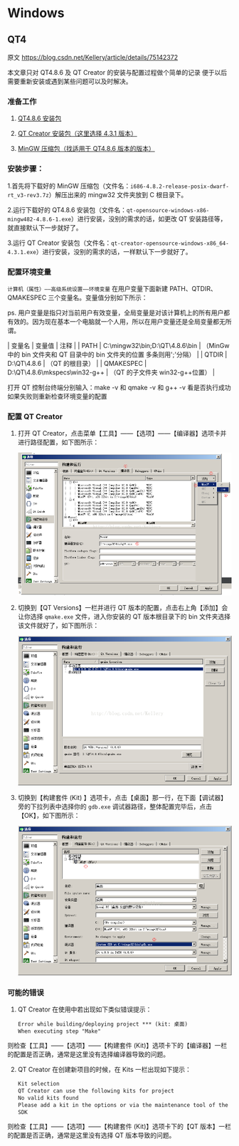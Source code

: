 # Windows
## QT4

原文 <https://blog.csdn.net/Kellery/article/details/75142372>

本文章只对 QT4.8.6 及 QT Creator 的安装与配置过程做个简单的记录 便于以后需要重新安装或遇到某些问题可以及时解决。

### 准备工作

1. [QT4.8.6 安装包](https://download.qt.io/archive/qt/)

2. [QT Creator 安装包（这里选择 4.3.1 版本）](https://download.qt.io/official_releases/qtcreator)

3. [MinGW 压缩包（找适用于 QT4.8.6 版本的版本）](https://wiki.qt.io/MinGW)

### 安装步骤：

1.首先将下载好的 MinGW 压缩包（文件名：`i686-4.8.2-release-posix-dwarf-rt_v3-rev3.7z`）解压出来的 mingw32 文件夹放到 C 根目录下。

2.运行下载好的 QT4.8.6 安装包（文件名：`qt-opensource-windows-x86-mingw482-4.8.6-1.exe`）进行安装，没别的需求的话，如更改 QT 安装路径等，就直接默认下一步就好了。

3.运行 QT Creator 安装包（文件名：`qt-creator-opensource-windows-x86_64-4.3.1.exe`）进行安装，没别的需求的话，一样默认下一步就好了。

### 配置环境变量

`计算机（属性）——高级系统设置——环境变量` 在用户变量下面新建 PATH、QTDIR、QMAKESPEC 三个变量名。变量值分别如下所示：

ps. 用户变量是指只对当前用户有效变量，全局变量是对该计算机上的所有用户都有效的。因为现在基本一个电脑就一个人用，所以在用户变量还是全局变量都无所谓。

| 变量名    | 变量值                         | 注释                                                                     |
| PATH      | C:\mingw32\bin;D:\QT\4.8.6\bin | （MinGw 中的 bin 文件夹和 QT 目录中的 bin 文件夹的位置 多条则用';'分隔） |
| QTDIR     | D:\QT\4.8.6                    | （QT 的根目录）                                                          |
| QMAKESPEC | D:\QT\4.8.6\mkspecs\win32-g++  | （QT 的子文件夹 win32-g++位置）                                          |

打开 QT 控制台终端分别输入：make -v 和 qmake -v 和 g++ -v 看是否执行成功 如果失败则重新检查环境变量的配置


### 配置 QT Creator

1. 打开 QT Creator，点击菜单【工具】——【选项】——【编译器】选项卡并进行路径配置，如下图所示：

   ![配置编译器](./img/QT/configuration-compiler.png)
   
2. 切换到【QT Versions】一栏并进行 QT 版本的配置，点击右上角【添加】会让你选择 `qmake.exe` 文件，进入你安装的 QT 版本根目录下的 bin 文件夹选择该文件就好了，如下图所示：

   ![配置 make](./img/QT/configuration-make.png)

3. 切换到【构建套件 (Kit) 】选项卡，点击【桌面】那一行，在下面【调试器】旁的下拉列表中选择你的 `gdb.exe` 调试器路径，整体配置完毕后，点击【OK】，如下图所示：

   ![配置 kit](./img/QT/configuration-kit.png)


### 可能的错误
1. QT Creator 在使用中若出现如下类似错误提示：
   ```
   Error while building/deploying project *** (kit: 桌面)
   When executing step "Make"
   ```

  则检查【工具】——【选项】——【构建套件 (Kit)】选项卡下的【编译器】一栏的配置是否正确，通常是这里没有选择编译器导致的问题。

2. QT Creator 在创建新项目的时候，在 Kits 一栏出现如下提示：
   ```
   Kit selection
   QT Creator can use the following kits for project
   No valid kits found
   Please add a kit in the options or via the maintenance tool of the SDK
   ```

  则检查【工具】——【选项】——【构建套件 (Kit)】选项卡下的【QT 版本】一栏的配置是否正确，通常是这里没有选择 QT 版本导致的问题。